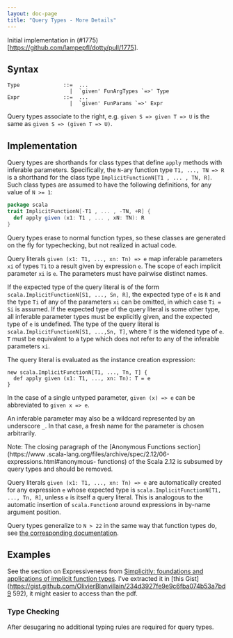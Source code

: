 ```yaml
---
layout: doc-page
title: "Query Types - More Details"
---
```


Initial implementation in (#1775)[https://github.com/lampepfl/dotty/pull/1775].

## Syntax

    Type              ::=  ...
                        |  `given' FunArgTypes `=>' Type
    Expr              ::=  ...
                        |  `given' FunParams `=>' Expr

Query types associate to the right, e.g.
`given S => given T => U` is the same as `given S => (given T => U)`.

## Implementation

Query types are shorthands for class types that define `apply`
methods with inferable parameters. Specifically, the `N`-ary function type
`T1, ..., TN => R` is a shorthand for the class type
`ImplicitFunctionN[T1 , ... , TN, R]`. Such class types are assumed to have the following definitions, for any value of `N >= 1`:
```scala
package scala
trait ImplicitFunctionN[-T1 , ... , -TN, +R] {
  def apply given (x1: T1 , ... , xN: TN): R
}
```
Query types erase to normal function types, so these classes are
generated on the fly for typechecking, but not realized in actual code.

Query literals `given (x1: T1, ..., xn: Tn) => e` map
inferable parameters `xi` of types `Ti` to a result given by expression `e`.
The scope of each implicit parameter `xi` is `e`. The parameters must have pairwise distinct names.

If the expected type of the query literal is of the form
`scala.ImplicitFunctionN[S1, ..., Sn, R]`, the expected type of `e` is `R` and
the type `Ti` of any of the parameters `xi` can be omitted, in which case `Ti
= Si` is assumed. If the expected type of the query literal is
some other type, all inferable parameter types must be explicitly given, and the expected type of `e` is undefined. The type of the query literal is `scala.ImplicitFunctionN[S1, ...,Sn, T]`, where `T` is the widened
type of `e`. `T` must be equivalent to a type which does not refer to any of
the inferable parameters `xi`.

The query literal is evaluated as the instance creation
expression:

    new scala.ImplicitFunctionN[T1, ..., Tn, T] {
      def apply given (x1: T1, ..., xn: Tn): T = e
    }

In the case of a single untyped parameter, `given (x) => e` can be
abbreviated to `given x => e`.

An inferable parameter may also be a wildcard represented by an underscore `_`. In
that case, a fresh name for the parameter is chosen arbitrarily.

Note: The closing paragraph of the [Anonymous Functions section](https://www
.scala-lang.org/files/archive/spec/2.12/06-expressions.html#anonymous-
functions) of the Scala 2.12 is subsumed by query types and should
be removed.

Query literals `given (x1: T1, ..., xn: Tn) => e` are
automatically created for any expression `e` whose expected type is
`scala.ImplicitFunctionN[T1, ..., Tn, R]`, unless `e` is
itself a query literal. This is analogous to the automatic
insertion of `scala.Function0` around expressions in by-name argument position.

Query types generalize to `N > 22` in the same way that function types do, see [the corresponding
documentation](https://dotty.epfl.ch/docs/reference/dropped-features/limit22.html).

## Examples

See the section on Expressiveness from [Simplicitly: foundations and
applications of implicit function
types](https://dl.acm.org/citation.cfm?id=3158130). I've extracted it in [this
Gist](https://gist.github.com/OlivierBlanvillain/234d3927fe9e9c6fba074b53a7bd9
592), it might easier to access than the pdf.

### Type Checking

After desugaring no additional typing rules are required for query types.
